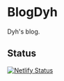 # BlogDyh
Dyh's blog.

## Status

[![Netlify Status](https://api.netlify.com/api/v1/badges/0229484d-e80f-4ad3-85dc-375b3d5e9448/deploy-status)](https://app.netlify.com/sites/blog-dyh/deploys)
